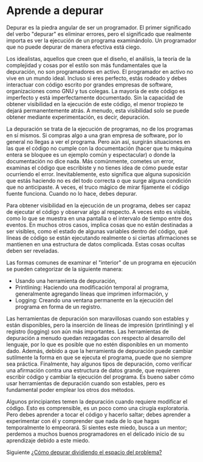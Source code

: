 # Aprende a depurar
[//]: # (Version:1.0.0)
Depurar es la piedra angular de ser un programador. El primer significado del verbo "depurar" es eliminar errores, pero el significado que realmente importa es ver la ejecución de un programa examinándolo. Un programador que no puede depurar de manera efectiva está ciego.

Los idealistas, aquellos que creen que el diseño, el análisis, la teoría de la complejidad y cosas por el estilo son más fundamentales que la depuración, no son programadores en activo. El programador en activo no vive en un mundo ideal. Incluso si eres perfecto, estás rodeado y debes interactuar con código escrito por grandes empresas de software, organizaciones como GNU y tus colegas. La mayoría de este código es imperfecto y está imperfectamente documentado. Sin la capacidad de obtener visibilidad en la ejecución de este código, el menor tropiezo te dejará permanentemente atrás. A menudo, esta visibilidad solo se puede obtener mediante experimentación, es decir, depuración.

La depuración se trata de la ejecución de programas, no de los programas en sí mismos. Si compras algo a una gran empresa de software, por lo general no llegas a ver el programa. Pero aún así, surgirán situaciones en las que el código no cumple con la documentación (hacer que tu máquina entera se bloquee es un ejemplo común y espectacular) o donde la documentación no dice nada. Más comúnmente, cometes un error, examinas el código que escribiste y no tienes idea de cómo puede estar ocurriendo el error. Inevitablemente, esto significa que alguna suposición que estás haciendo no es del todo correcta o que surge alguna condición que no anticipaste. A veces, el truco mágico de mirar fijamente el código fuente funciona. Cuando no lo hace, debes depurar.

Para obtener visibilidad en la ejecución de un programa, debes ser capaz de ejecutar el código y observar algo al respecto. A veces esto es visible, como lo que se muestra en una pantalla o el intervalo de tiempo entre dos eventos. En muchos otros casos, implica cosas que no están destinadas a ser visibles, como el estado de algunas variables dentro del código, qué líneas de código se están ejecutando realmente o si ciertas afirmaciones se mantienen en una estructura de datos complicada. Estas cosas ocultas deben ser reveladas.

Las formas comunes de examinar el "interior" de un programa en ejecución se pueden categorizar de la siguiente manera:

- Usando una herramienta de depuración,
- Printlining: Haciendo una modificación temporal al programa, generalmente agregando líneas que imprimen información, y
- Logging: Creando una ventana permanente en la ejecución del programa en forma de un registro.

Las herramientas de depuración son maravillosas cuando son estables y están disponibles, pero la inserción de líneas de impresión (printlining) y el registro (logging) son aún más importantes. Las herramientas de depuración a menudo quedan rezagadas con respecto al desarrollo del lenguaje, por lo que es posible que no estén disponibles en un momento dado. Además, debido a que la herramienta de depuración puede cambiar sutilmente la forma en que se ejecuta el programa, puede que no siempre sea práctica. Finalmente, hay algunos tipos de depuración, como verificar una afirmación contra una estructura de datos grande, que requieren escribir código y cambiar la ejecución del programa. Es bueno saber cómo usar herramientas de depuración cuando son estables, pero es fundamental poder emplear los otros dos métodos.

Algunos principiantes temen la depuración cuando requiere modificar el código. Esto es comprensible, es un poco como una cirugía exploratoria. Pero debes aprender a tocar el código y hacerlo saltar; debes aprender a experimentar con él y comprender que nada de lo que hagas temporalmente lo empeorará. Si sientes este miedo, busca a un mentor; perdemos a muchos buenos programadores en el delicado inicio de su aprendizaje debido a este miedo.

Siguiente [¿Cómo depurar dividiendo el espacio del problema?](02-How-to-Debug-by-Splitting-the-Problem-Space.md)
